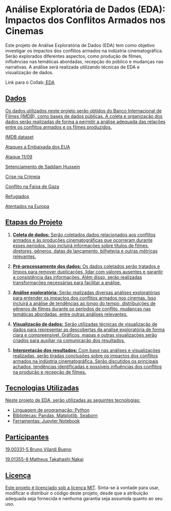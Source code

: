 # Análise Exploratória de Dados (EDA): Impactos dos Conflitos Armados nos Cinemas

Este projeto de Análise Exploratória de Dados (EDA) tem como objetivo investigar os impactos dos conflitos armados na indústria cinematográfica. Serão explorados diferentes aspectos, como produção de filmes, influências nas temáticas abordadas, recepção do público e mudanças nas narrativas. A análise será realizada utilizando técnicas de EDA e visualização de dados.<p><p>
Link para o Collab:<a href="https://colab.research.google.com/drive/1-0r4Hx_z3RBnCUkhndsS02eVHvU1SKr2?usp=sharing"> EDA


## Dados

Os dados utilizados neste projeto serão obtidos do Banco Internacional de Filmes (IMDB), como bases de dados públicas. A coleta e organização dos dados serão realizadas de forma a permitir a análise adequada das relações entre os conflitos armados e os filmes produzidos.<p>
<a href= "https://datasets.imdbws.com">IMDB dataset <p>
<a href="https://www.fbi.gov/history/famous-cases/east-african-embassy-bombings">Ataques a Embaixada dos EUA<p>
<a href="https://www.9-11commission.gov/report/911Report.pdf">Ataque 11/09 <p>
<a href="https://edition.cnn.com/2013/10/30/world/meast/saddam-hussein-trial-fast-facts/index.html <p>
Guerra Afeganistão: https://www.cfr.org/timeline/us-war-afghanistan">Setenciamento de Saddam Hussein <p>
<a href="https://www.hrw.org/report/2014/11/17/rights-retreat/abuses-crimea">Crise na Crimeia <p>
<a href="https://www.ohchr.org/sites/default/files/Documents/HRBodies/HRCouncil/CoIGaza/A-HRC-29-52_en.doc">Conflito na Faixa de Gaza <p>
<a href="https://www.acnur.org/portugues/2018/06/19/mais-de-68-milhoes-de-pessoas-deslocadas-em-2017-e-essencial-um-novo-acordo-global-sobre-refugiados/">Refugiados <p>
<a href="https://www.europol.europa.eu/media-press/newsroom/news/2017-eu-terrorism-report-142-failed-foiled-and-completed-attacks-1002-arrests-and-142-victims-died">Atentados na Europa <p>




## Etapas do Projeto

1. **Coleta de dados:** Serão coletados dados relacionados aos conflitos armados e às produções cinematográficas que ocorreram durante esses períodos. Isso incluirá informações sobre títulos de filmes, diretores, gêneros, datas de lançamento, bilheteria e outras métricas relevantes.

2. **Pré-processamento dos dados:** Os dados coletados serão tratados e limpos para remover duplicações, lidar com valores ausentes e garantir a consistência das informações. Além disso, serão realizadas transformações necessárias para facilitar a análise.

3. **Análise exploratória:** Serão realizadas diversas análises exploratórias para entender os impactos dos conflitos armados nos cinemas. Isso incluirá a análise de tendências ao longo do tempo, distribuições de gêneros de filmes durante os períodos de conflito, mudanças nas temáticas abordadas, entre outras análises relevantes.

4. **Visualização de dados:** Serão utilizadas técnicas de visualização de dados para representar as descobertas da análise exploratória de forma clara e compreensível. Gráficos, mapas e outras visualizações serão criados para auxiliar na comunicação dos resultados.

5. **Interpretação dos resultados:** Com base nas análises e visualizações realizadas, serão tiradas conclusões sobre os impactos dos conflitos armados na indústria cinematográfica. Serão discutidos os principais achados, tendências identificadas e possíveis influências dos conflitos na produção e recepção de filmes.

## Tecnologias Utilizadas

Neste projeto de EDA, serão utilizadas as seguintes tecnologias:

- Linguagem de programação: Python
- Bibliotecas: Pandas, Matplotlib, Seaborn
- Ferramentas: Jupyter Notebook

## Participantes
19.00331-5 Bruno Vilardi Bueno<p>
19.01355-8 Matheus Takahashi Nakai
## Licença

Este projeto é licenciado sob a licença [MIT](LICENSE). Sinta-se à vontade para usar, modificar e distribuir o código deste projeto, desde que a atribuição adequada seja fornecida e nenhuma garantia seja assumida quanto ao seu uso.
